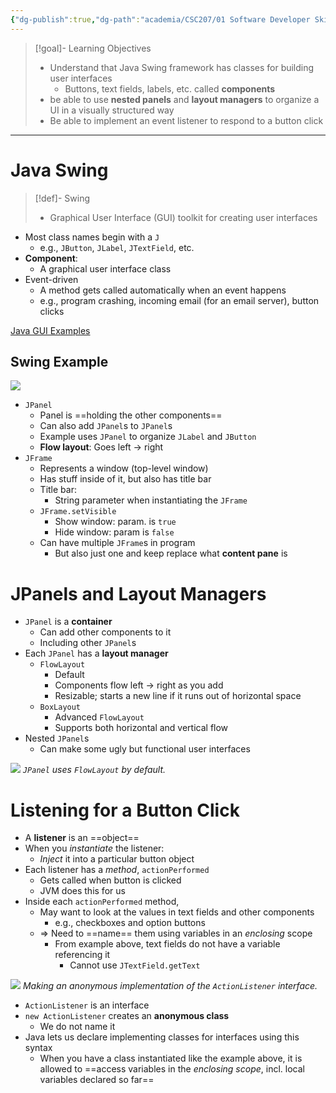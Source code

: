 ```yaml
---
{"dg-publish":true,"dg-path":"academia/CSC207/01 Software Developer Skills and Tools/Java Graphical User Interfaces.md","permalink":"/academia/csc-207/01-software-developer-skills-and-tools/java-graphical-user-interfaces/","tags":["#lecture","#note","cs","java","university"],"created":"2024-09-24T22:28:20.000-04:00","updated":"2024-10-30T20:51:50.006-04:00"}
---
```



> [!goal]- Learning Objectives
>
> - Understand that Java Swing framework has classes for building user interfaces
>     - Buttons, text fields, labels, etc. called **components**
> - be able to use **nested panels** and **layout managers** to organize a UI in a visually structured way
> - Be able to implement an event listener to respond to a button click

---

# Java Swing

> [!def]- Swing
>
> - Graphical User Interface (GUI) toolkit for creating user interfaces

- Most class names begin with a `J`
    - e.g., `JButton`, `JLabel`, `JTextField`, etc.
- **Component**:
    - A graphical user interface class
- Event-driven
    - A method gets called automatically when an event happens
    - e.g., program crashing, incoming email (for an email server), button clicks

[Java GUI Examples](https://github.com/paulgries/JavaGUIExamples)

## Swing Example

![](https://i.imgur.com/UC7pzsn.png)

- `JPanel`
    - Panel is ==holding the other components==
    - Can also add `JPanel`s to `JPanel`s
    - Example uses `JPanel` to organize `JLabel` and `JButton`
    - **Flow layout**: Goes left → right
- `JFrame`
    - Represents a window (top-level window)
    - Has stuff inside of it, but also has title bar
    - Title bar:
        - String parameter when instantiating the `JFrame`
    - `JFrame.setVisible`
        - Show window: param. is `true`
        - Hide window: param is `false`
    - Can have multiple `JFrame`s in program
        - But also just one and keep replace what **content pane** is

# JPanels and Layout Managers

- `JPanel` is a **container**
    - Can add other components to it
    - Including other `JPanel`s
- Each `JPanel` has a **layout manager**
    - `FlowLayout`
        - Default
        - Components flow left → right as you add
        - Resizable; starts a new line if it runs out of horizontal space
    - `BoxLayout`
        - Advanced `FlowLayout`
        - Supports both horizontal and vertical flow
- Nested `JPanel`s
    - Can make some ugly but functional user interfaces

![](https://i.imgur.com/srrpzQO.png)
*`JPanel` uses `FlowLayout` by default.*

# Listening for a Button Click

- A **listener** is an ==object==
- When you *instantiate* the listener:
    - *Inject* it into a particular button object
- Each listener has a *method*, `actionPerformed`
    - Gets called when button is clicked
    - JVM does this for us
- Inside each `actionPerformed` method,
    - May want to look at the values in text fields and other components
        - e.g., checkboxes and option buttons
    - ⇒ Need to ==name== them using variables in an *enclosing* scope
        - From example above, text fields do not have a variable referencing it
            - Cannot use `JTextField.getText`

![](https://i.imgur.com/x3MXKzP.png)
*Making an anonymous implementation of the `ActionListener` interface.*

- `ActionListener` is an interface
- `new ActionListener` creates an **anonymous class**
    - We do not name it
- Java lets us declare implementing classes for interfaces using this syntax
    - When you have a class instantiated like the example above, it is allowed to ==access variables in the *enclosing scope*, incl. local variables declared so far==
